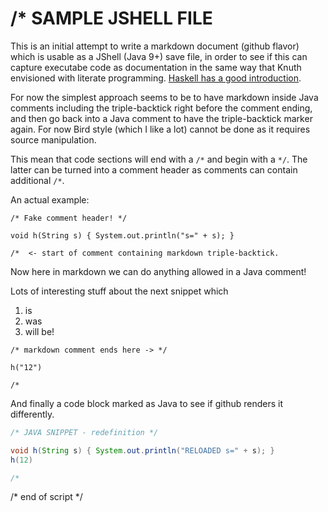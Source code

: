 /* SAMPLE JSHELL FILE
==

This is an initial attempt to write a markdown document (github flavor)
which is usable as a JShell (Java 9+) save file, in order to see if
this can capture executabe code as documentation in the same way that 
Knuth envisioned with literate programming.  [Haskell has a good introduction](https://wiki.haskell.org/Literate_programming).

For now the simplest approach seems to be to have markdown inside Java comments
including the triple-backtick right before the comment ending, and then go
back into a Java comment to have the triple-backtick marker again.  For now Bird style
(which I like a lot) cannot be done as it requires source manipulation.

This mean that code sections will end with a `/*` and begin with a `*/`.  The latter can be 
turned into a comment header as comments can contain additional `/*`.

An actual example:

```jshelllanguage
/* Fake comment header! */

void h(String s) { System.out.println("s=" + s); }

/*  <- start of comment containing markdown triple-backtick.
```

Now here in markdown we can do anything allowed in a Java comment!

Lots of interesting stuff about the next snippet which 
1. is 
1. was
1. will be!


```jshelllanguage
/* markdown comment ends here -> */

h("12")

/* 
```
And finally a code block marked as Java to see if github renders it differently.

```java
/* JAVA SNIPPET - redefinition */

void h(String s) { System.out.println("RELOADED s=" + s); }
h(12)

/* 
```
/* end of script */

